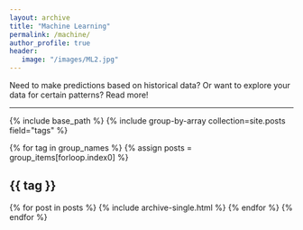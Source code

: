 ```yaml
---
layout: archive
title: "Machine Learning"
permalink: /machine/
author_profile: true
header:
   image: "/images/ML2.jpg"
---
```


Need to make predictions based on historical data? Or want to explore your data for certain patterns? Read more!


---

{% include base_path %}
{% include group-by-array collection=site.posts field="tags" %}

{% for tag in group_names %}
  {% assign posts = group_items[forloop.index0] %}
  <h2 id="{{ tag | slugify }}" class="archive__subtitle">{{ tag }}</h2>
  {% for post in posts %}
    {% include archive-single.html %}
  {% endfor %}
{% endfor %}